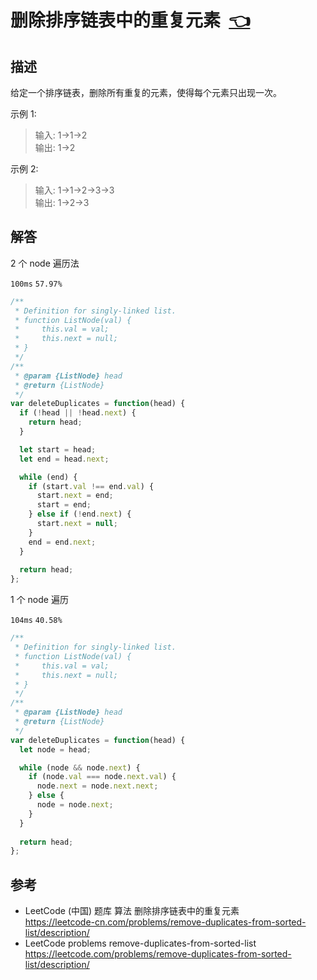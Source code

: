 # <a id="removeDuplicatesFromSortedList"></a>删除排序链表中的重复元素&nbsp;&nbsp;[:point_left:][readme.problemSet.algorithm.removeDuplicatesFromSortedList] #

## 描述 ##

给定一个排序链表，删除所有重复的元素，使得每个元素只出现一次。

示例 1:

> 输入: 1->1->2  
> 输出: 1->2

示例 2:

> 输入: 1->1->2->3->3  
> 输出: 1->2->3

## 解答 ##

2 个 node 遍历法

`100ms` `57.97%`

```javascript
/**
 * Definition for singly-linked list.
 * function ListNode(val) {
 *     this.val = val;
 *     this.next = null;
 * }
 */
/**
 * @param {ListNode} head
 * @return {ListNode}
 */
var deleteDuplicates = function(head) {
  if (!head || !head.next) {
    return head;
  }

  let start = head;
  let end = head.next;

  while (end) {
    if (start.val !== end.val) {
      start.next = end;
      start = end;
    } else if (!end.next) {
      start.next = null;
    }
    end = end.next;
  }
  
  return head;
};
```

1 个 node 遍历

`104ms` `40.58%`

```javascript
/**
 * Definition for singly-linked list.
 * function ListNode(val) {
 *     this.val = val;
 *     this.next = null;
 * }
 */
/**
 * @param {ListNode} head
 * @return {ListNode}
 */
var deleteDuplicates = function(head) {
  let node = head;

  while (node && node.next) {
    if (node.val === node.next.val) {
      node.next = node.next.next;
    } else {
      node = node.next;
    }
  }
  
  return head;
};
```

## 参考 ##

* LeetCode (中国) 题库 算法 删除排序链表中的重复元素  
  <https://leetcode-cn.com/problems/remove-duplicates-from-sorted-list/description/>
* LeetCode problems remove-duplicates-from-sorted-list  
  <https://leetcode.com/problems/remove-duplicates-from-sorted-list/description/>

<!-- 链接 开始 -->
[readme.problemSet.algorithm.removeDuplicatesFromSortedList]: ../../README.md#problemSet.algorithm.removeDuplicatesFromSortedList "README"
<!-- 链接 结束 -->